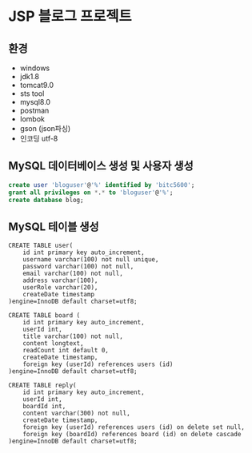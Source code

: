 
# JSP 블로그 프로젝트

## 환경
- windows
- jdk1.8
- tomcat9.0
- sts tool
- mysql8.0
- postman
- lombok
- gson (json파싱)
- 인코딩 utf-8

## MySQL 데이터베이스 생성 및 사용자 생성
```sql
create user 'bloguser'@'%' identified by 'bitc5600';
grant all privileges on *.* to 'bloguser'@'%';
create database blog;
```

## MySQL 테이블 생성
```
CREATE TABLE user(
    id int primary key auto_increment,
    username varchar(100) not null unique,
    password varchar(100) not null,
    email varchar(100) not null,
    address varchar(100),
    userRole varchar(20),
    createDate timestamp
)engine=InnoDB default charset=utf8;

CREATE TABLE board (
	id int primary key auto_increment,
    userId int,
    title varchar(100) not null,
    content longtext,
    readCount int default 0,
    createDate timestamp,
    foreign key (userId) references users (id)
)engine=InnoDB default charset=utf8;

CREATE TABLE reply(
    id int primary key auto_increment,
    userId int,
    boardId int,
    content varchar(300) not null,
    createDate timestamp,
    foreign key (userId) references users (id) on delete set null,
    foreign key (boardId) references board (id) on delete cascade
)engine=InnoDB default charset=utf8;
```